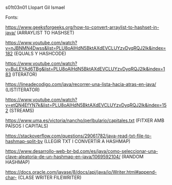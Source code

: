 s01t03n01 Llopart Gil Ismael

Fonts:

https://www.geeksforgeeks.org/how-to-convert-arraylist-to-hashset-in-java/ (ARRAYLIST TO HASHSET)

https://www.youtube.com/watch?v=nJBNMN4Dwss&list=PLU8oAlHdN5BktAXdEVCLUYzvDyqRQJ2lk&index=182 (EQUALS Y HASHCODE)

https://www.youtube.com/watch?v=BuLEYAd6TBg&list=PLU8oAlHdN5BktAXdEVCLUYzvDyqRQJ2lk&index=183 (ITERATOR)

 https://lineadecodigo.com/java/recorrer-una-lista-hacia-atras-en-java/ (LISTITERATOR)
 
 https://www.youtube.com/watch?v=etQN4EfYN7k&list=PLU8oAlHdN5BktAXdEVCLUYzvDyqRQJ2lk&index=152 (STREAMS)
 
 https://www.uma.es/victoria/nancho/perlbulario/capitales.txt (FITXER AMB PAÏSOS I CAPITALS)
 
 https://stackoverflow.com/questions/29061782/java-read-txt-file-to-hashmap-split-by (LLEGIR TXT I CONVERTIR A HASHMAP)
 
 https://www.desarrollo-web-br-bd.com/es/java/como-seleccionar-una-clave-aleatoria-de-un-hashmap-en-java/1069592104/ (RANDOM HASHMAP)

 https://docs.oracle.com/javase/8/docs/api/java/io/Writer.html#append-char- (CLASE WRITER FILEWRITER)
